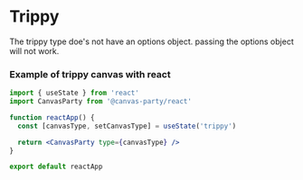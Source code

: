 # Trippy

The trippy type doe's not have an options object.
passing the options object will not work.

### Example of trippy canvas with react

```jsx
import { useState } from 'react'
import CanvasParty from '@canvas-party/react'

function reactApp() {
  const [canvasType, setCanvasType] = useState('trippy')

  return <CanvasParty type={canvasType} />
}

export default reactApp
```
